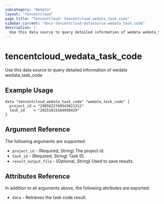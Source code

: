 ```yaml
---
subcategory: "Wedata"
layout: "tencentcloud"
page_title: "TencentCloud: tencentcloud_wedata_task_code"
sidebar_current: "docs-tencentcloud-datasource-wedata_task_code"
description: |-
  Use this data source to query detailed information of wedata wedata_task_code
---
```


# tencentcloud_wedata_task_code

Use this data source to query detailed information of wedata wedata_task_code

## Example Usage

```hcl
data "tencentcloud_wedata_task_code" "wedata_task_code" {
  project_id = "2905622749543821312"
  task_id    = "20251015164958429"
}
```

## Argument Reference

The following arguments are supported:

* `project_id` - (Required, String) The project id.
* `task_id` - (Required, String) Task ID.
* `result_output_file` - (Optional, String) Used to save results.

## Attributes Reference

In addition to all arguments above, the following attributes are exported:

* `data` - Retrieves the task code result.



